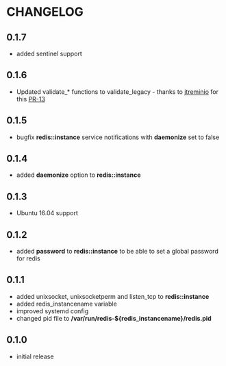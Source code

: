 # CHANGELOG

## 0.1.7

* added sentinel support

## 0.1.6

* Updated validate_* functions to validate_legacy - thanks to [jtreminio](https://github.com/jtreminio) for this [PR-13](https://github.com/NTTCom-MS/eyp-redis/pull/13)

## 0.1.5

* bugfix **redis::instance** service notifications with **daemonize** set to false

## 0.1.4

* added **daemonize** option to **redis::instance**

## 0.1.3

* Ubuntu 16.04 support

## 0.1.2

* added **password** to **redis::instance** to be able to set a global password for redis

## 0.1.1

* added unixsocket, unixsocketperm and listen_tcp to **redis::instance**
* added redis_instancename variable
* improved systemd config
* changed pid file to **/var/run/redis-${redis_instancename}/redis.pid**

## 0.1.0

* initial release
